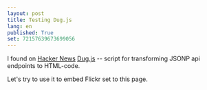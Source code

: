 ```yaml
---
layout: post
title: Testing Dug.js
lang: en
published: True
set: 72157639673699056
---
```


I found on [Hacker News][1] [Dug.js][2] -- script for transforming JSONP api endpoints to HTML-code.

Let's try to use it to embed Flickr set to this page.

<script>
    dug({
      endpoint: 'http://api.flickr.com/services/rest/?method=flickr.photosets.getPhotos&api_key={{site.flickr_key}}&format=json&photoset_id={{page.set}}',
      templateDelimiters: ['[[',']]'],
      callbackParam: 'jsoncallback',
      template: '<div>\
          <ul class="photos">\
            [[#photoset.photo]]\
              <li>\
                <a href="\[\[url\]\]" title="\[\[title\]\]" alt="\[\[title\]\]">\
                  <h3>[[title]]</h3>\
                  <img src="http://farm[[farm]].static.flickr.com/[[server]]/[[id]]_[[secret]]_m.jpg">\
                </a>\
              </li>\
            [[/photoset.photo]]\
          </ul>\
        </div>'
    });
  </script>


[1]: https://news.ycombinator.com/item?id=7230411
[2]: http://rog.ie/blog/dugjs-a-jsonp-to-html-script
